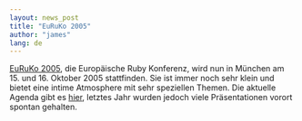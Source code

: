 ```yaml
---
layout: news_post
title: "EuRuKo 2005"
author: "james"
lang: de
---
```


[EuRuKo 2005][1], die Europäische Ruby Konferenz, wird nun in München am
15. und 16. Oktober 2005 stattfinden. Sie ist immer noch sehr klein und
bietet eine intime Atmosphere mit sehr speziellen Themen. Die aktuelle
Agenda gibt es [hier][2], letztes Jahr wurden jedoch viele
Präsentationen vorort spontan gehalten.



[1]: http://www.approximity.com/cgi-bin/europeRuby/tiki.cgi?c=v&amp;p=Euruko05 
[2]: http://www.approximity.com/cgi-bin/europeRuby/tiki.cgi?c=v&amp;p=Euruko05AgendaDetail 
